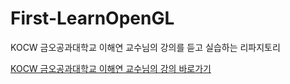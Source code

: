 # First-LearnOpenGL
KOCW 금오공과대학교 이해연 교수님의 강의를 듣고 실습하는 리파지토리  

[KOCW 금오공과대학교 이해연 교수님의 강의 바로가기](http://www.kocw.net/home/cview.do?cid=6aaa709b4b36a0a6)
